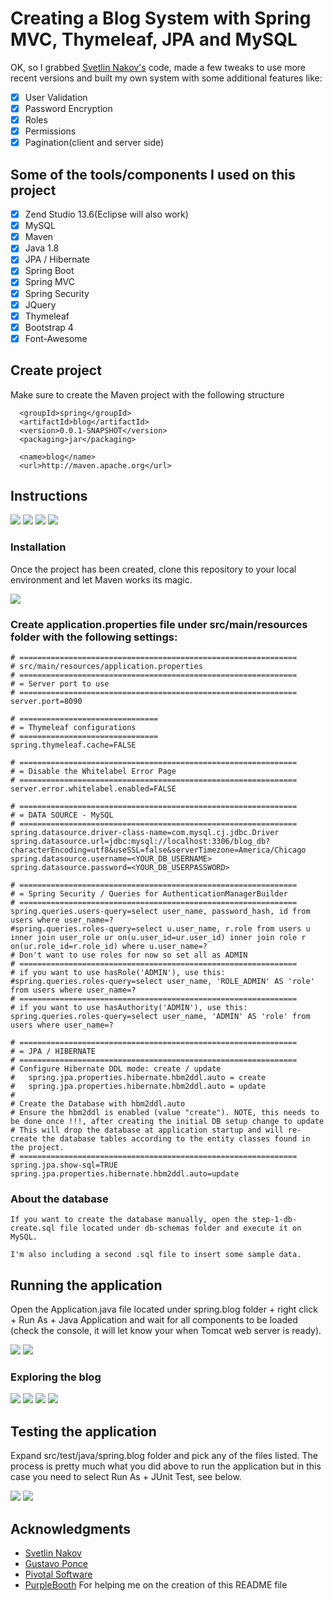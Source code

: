 # Creating a Blog System with Spring MVC, Thymeleaf, JPA and MySQL

OK, so I grabbed [Svetlin Nakov's](http://www.nakov.com/blog/2016/08/05/creating-a-blog-system-with-spring-mvc-thymeleaf-jpa-and-mysql/) code, made a few tweaks to use more recent versions and built my own system with some additional features like:

- [x] User Validation
- [x] Password Encryption
- [x] Roles
- [x] Permissions
- [x] Pagination(client and server side)

## Some of the tools/components I used on this project

- [x] Zend Studio 13.6(Eclipse will also work)
- [x] MySQL
- [x] Maven
- [x] Java 1.8
- [x] JPA / Hibernate
- [x] Spring Boot
- [x] Spring MVC
- [x] Spring Security
- [x] JQuery
- [x] Thymeleaf
- [x] Bootstrap 4
- [x] Font-Awesome

## Create project

Make sure to create the Maven project with the following structure
```
  <groupId>spring</groupId>
  <artifactId>blog</artifactId>
  <version>0.0.1-SNAPSHOT</version>
  <packaging>jar</packaging>

  <name>blog</name>
  <url>http://maven.apache.org</url>
```
## Instructions
<img src="samples/maven-create-project-step-1.png"/>
<img src="samples/maven-create-project-step-2.png"/>
<img src="samples/maven-create-project-step-3.png"/>
<img src="samples/maven-create-project-step-4.png"/>

### Installation
Once the project has been created, clone this repository to your local environment and let Maven works its magic.

<img src="samples/maven-update-project.png"/>

### Create application.properties file under src/main/resources folder with the following settings:

```
# ==============================================================
# src/main/resources/application.properties
# ==============================================================
# = Server port to use
# ==============================================================
server.port=8090

# ===============================
# = Thymeleaf configurations
# ===============================
spring.thymeleaf.cache=FALSE

# ==============================================================
# = Disable the Whitelabel Error Page 
# ==============================================================
server.error.whitelabel.enabled=FALSE

# ==============================================================
# = DATA SOURCE - MySQL
# ==============================================================
spring.datasource.driver-class-name=com.mysql.cj.jdbc.Driver
spring.datasource.url=jdbc:mysql://localhost:3306/blog_db?characterEncoding=utf8&useSSL=false&serverTimezone=America/Chicago
spring.datasource.username=<YOUR_DB_USERNAME>
spring.datasource.password=<YOUR_DB_USERPASSWORD>

# ==============================================================
# = Spring Security / Queries for AuthenticationManagerBuilder  
# ==============================================================
spring.queries.users-query=select user_name, password_hash, id from users where user_name=?
#spring.queries.roles-query=select u.user_name, r.role from users u inner join user_role ur on(u.user_id=ur.user_id) inner join role r on(ur.role_id=r.role_id) where u.user_name=?
# Don't want to use roles for now so set all as ADMIN
# ==============================================================
# if you want to use hasRole('ADMIN'), use this:
#spring.queries.roles-query=select user_name, 'ROLE_ADMIN' AS 'role' from users where user_name=?
# ==============================================================
# if you want to use hasAuthority('ADMIN'), use this:
spring.queries.roles-query=select user_name, 'ADMIN' AS 'role' from users where user_name=?

# ==============================================================
# = JPA / HIBERNATE
# ==============================================================
# Configure Hibernate DDL mode: create / update
# 	spring.jpa.properties.hibernate.hbm2ddl.auto = create
# 	spring.jpa.properties.hibernate.hbm2ddl.auto = update
#
# Create the Database with hbm2ddl.auto
# Ensure the hbm2ddl is enabled (value "create"). NOTE, this needs to be done once !!!, after creating the initial DB setup change to update 
# This will drop the database at application startup and will re-create the database tables according to the entity classes found in the project.
# ==============================================================
spring.jpa.show-sql=TRUE
spring.jpa.properties.hibernate.hbm2ddl.auto=update
```

### About the database
```
If you want to create the database manually, open the step-1-db-create.sql file located under db-schemas folder and execute it on MySQL.

I'm also including a second .sql file to insert some sample data.
```

## Running the application
Open the Application.java file located under spring.blog folder + right click + Run As + Java Application and wait for all components to be loaded (check the console, it will let know your when Tomcat web server is ready).

<img src="samples/run-as-java-application.png"/>
<img src="samples/tomcat-webserver-started.png"/>

### Exploring the blog

<img src="samples/blog-home.png"/>
<img src="samples/blog-register.png"/>
<img src="samples/blog-login.png"/>
<img src="samples/blog-users.png"/>

## Testing the application
Expand src/test/java/spring.blog folder and pick any of the files listed. 
The process is pretty much what you did above to run the application but in this case you need to select Run As + JUnit Test, see below.

<img src="samples/test-user-repository.png"/>
<img src="samples/test-user-repository-results.png"/>

## Acknowledgments

* [Svetlin Nakov](http://www.nakov.com/blog/2016/08/05/creating-a-blog-system-with-spring-mvc-thymeleaf-jpa-and-mysql/)
* [Gustavo Ponce](https://medium.com/@gustavo.ponce.ch/spring-boot-spring-mvc-spring-security-mysql-a5d8545d837d)
* [Pivotal Software](https://spring.io/guides/gs/securing-web/)
* [PurpleBooth](https://gist.github.com/PurpleBooth/109311bb0361f32d87a2) For helping me on the creation of this README file

